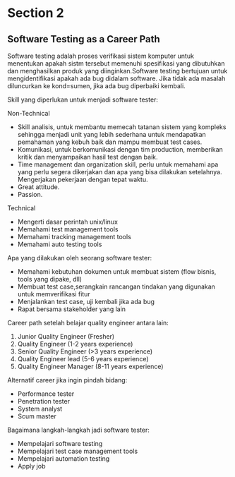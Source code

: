 # Section 2

## Software Testing as a Career Path

Software testing adalah proses verifikasi sistem komputer untuk menentukan apakah sistm tersebut memenuhi spesifikasi yang dibutuhkan dan menghasilkan produk yang diinginkan.Software testing bertujuan untuk mengidentifikasi apakah ada bug didalam software. Jika tidak ada masalah diluncurkan ke kond=sumen, jika ada bug diperbaiki kembali.

Skill yang diperlukan untuk menjadi software tester:

Non-Technical
- Skill analisis, untuk membantu memecah tatanan sistem yang kompleks sehingga menjadi unit yang lebih sederhana untuk mendapatkan pemahaman yang kebuh baik dan mampu membuat test cases.
- Komunikasi, untuk berkomunikasi dengan tim production, memberikan kritik dan menyampaikan hasil test dengan baik.
- Time management dan organization skill, perlu untuk memahami apa yang perlu segera dikerjakan dan apa yang bisa dilakukan setelahnya. Mengerjakan pekerjaan dengan tepat waktu.
- Great attitude.
- Passion.

Technical
- Mengerti dasar perintah unix/linux
- Memahami test management tools
- Memahami tracking management tools
- Memahami auto testing tools

Apa yang dilakukan oleh seorang software tester:
- Memahami kebutuhan dokumen untuk membuat sistem (flow bisnis, tools yang dipake, dll)
- Membuat test case,serangkain rancangan tindakan yang digunakan untuk memverifikasi fitur
- Menjalankan test case, uji kembali jika ada bug
- Rapat bersama stakeholder yang lain

Career path setelah belajar quality engineer antara lain:
1. Junior Quality Engineer (Fresher)
2. Quality Engineer (1-2 years experience)
3. Senior Quality Engineer (>3 years experience)
4. Quality Engineer lead (5-6 years experience)
5. Quality Engineer Manager (8-11 years experience)

Alternatif career jika ingin pindah bidang:
- Performance tester
- Penetration tester
- System analyst
- Scum master

Bagaimana langkah-langkah jadi software tester:
- Mempelajari software testing
- Mempelajari test case management tools
- Mempelajari automation testing
- Apply job

